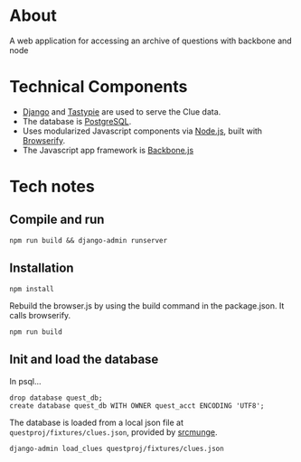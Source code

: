 # About
A web application for accessing an archive of questions with backbone and node

# Technical Components
- [Django](https://docs.djangoproject.com/) and [Tastypie](https://django-tastypie.readthedocs.org/) are used to serve the Clue data. 
- The database is [PostgreSQL](http://www.postgresql.org/).
- Uses modularized Javascript components via [Node.js](http://node.js.org), built with [Browserify](http://browserify.org/). 
- The Javascript app framework is [Backbone.js](http://backbonejs.org/)


# Tech notes


## Compile and run

    npm run build && django-admin runserver


## Installation

    npm install
    
Rebuild the browser.js by using the build command in the package.json. It calls browserify.
    
    npm run build    

        
## Init and load the database
In psql...

    drop database quest_db;
    create database quest_db WITH OWNER quest_acct ENCODING 'UTF8';
    
   
The database is loaded from a local json file at `questproj/fixtures/clues.json`, 
provided by [srcmunge](https://github.com/hillscottc/srcmunge.git).

    django-admin load_clues questproj/fixtures/clues.json


